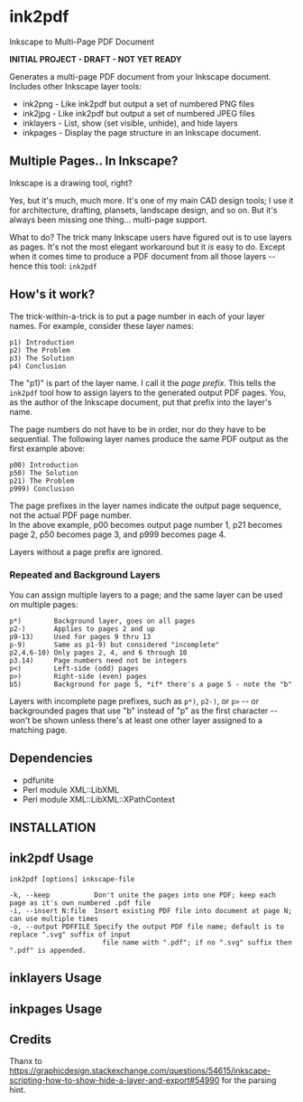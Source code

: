 # ink2pdf
Inkscape to Multi-Page PDF Document

**INITIAL PROJECT - DRAFT - NOT YET READY**

Generates a multi-page PDF document from your Inkscape document.
Includes other Inkscape layer tools:

-  ink2png   - Like ink2pdf but output a set of numbered PNG files
-  ink2jpg   - Like ink2pdf but output a set of numbered JPEG files
-  inklayers - List, show (set visible, unhide), and hide layers
-  inkpages  - Display the page structure in an Inkscape document.

## Multiple Pages.. In Inkscape?

Inkscape is a drawing tool, right?  

Yes, but it's much, much more.  It's one of my main CAD design tools;
I use it for architecture, drafting, plansets, landscape design, and
so on.  But it's always been missing one thing... multi-page support.

What to do? The trick many Inkscape users have figured out is to 
use layers as pages.  It's not the most elegant workaround but
it *is* easy to do.  Except when it comes time to produce
a PDF document from all those layers -- hence this tool: `ink2pdf`

## How's it work?

The trick-within-a-trick is to put a page number in each of
your layer names.  For example, consider these layer names:

    p1) Introduction
    p2) The Problem
    p3) The Solution
    p4) Conclusion

The "p1)" is part of the layer name.  I call it the *page prefix*.
This tells the `ink2pdf` tool how to assign layers to the generated output PDF pages.
You, as the author of the Inkscape document, put that prefix into the layer's name.

The page numbers do not have to be in order, nor do they have to be sequential.
The following layer names produce the same PDF output as the first example above:

    p00) Introduction
    p50) The Solution
    p21) The Problem
    p999) Conclusion

The page prefixes in the layer names indicate the output page sequence, not the actual PDF page number.  
In the above example, p00 becomes output page number 1, p21 becomes page 2,
p50 becomes page 3, and p999 becomes page 4.

Layers without a page prefix are ignored.

### Repeated and Background Layers

You can assign multiple layers to a page; and the same layer can be used on multiple pages:

    p*)        Background layer, goes on all pages
    p2-)       Applies to pages 2 and up
    p9-13)     Used for pages 9 thru 13
    p-9)       Same as p1-9) but considered "incomplete"
    p2,4,6-10) Only pages 2, 4, and 6 through 10
    p3.14)     Page numbers need not be integers
    p<)        Left-side (odd) pages
    p>)        Right-side (even) pages 
    b5)        Background for page 5, *if* there's a page 5 - note the "b"
    
Layers with incomplete page prefixes, such as `p*)`, `p2-)`, or `p>` --
or backgrounded pages that use "b" instead of "p" as the first character --
won't be shown unless there's at least one other layer assigned
to a matching page.

## Dependencies

* pdfunite
* Perl module XML::LibXML
* Perl module XML::LibXML::XPathContext

## INSTALLATION

## ink2pdf Usage
```
ink2pdf [options] inkscape-file

-k, --keep           Don't unite the pages into one PDF; keep each page as it's own numbered .pdf file
-i, --insert N:file  Insert existing PDF file into document at page N; can use multiple times
-o, --output PDFFILE Specify the output PDF file name; default is to replace ".svg" suffix of input
                       file name with ".pdf"; if no ".svg" suffix then ".pdf" is appended.
```

## inklayers Usage

## inkpages Usage

## Credits

Thanx to https://graphicdesign.stackexchange.com/questions/54615/inkscape-scripting-how-to-show-hide-a-layer-and-export#54990 for the parsing hint.
